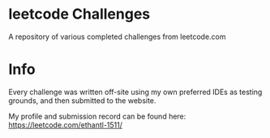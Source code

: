 # leetcode Challenges
<p>A repository of various completed challenges from leetcode.com</p>

# Info
<p>Every challenge was written off-site using my own preferred IDEs as testing grounds, and then submitted to the website.</p>
<p>My profile and submission record can be found here: <br>
<a href=https://leetcode.com/ethantl-1511/>https://leetcode.com/ethantl-1511/</a></p>
